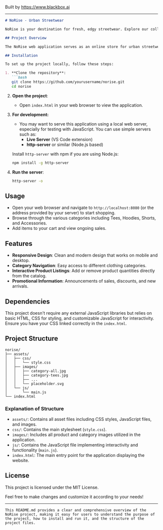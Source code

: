 
Built by https://www.blackbox.ai

---

```markdown
# NoRise - Urban Streetwear

NoRise is your destination for fresh, edgy streetwear. Explore our collection, including hoodies, tees, and more, and enjoy exclusive offers like free shipping and ongoing sales.

## Project Overview

The NoRise web application serves as an online store for urban streetwear fashion. This project includes visually appealing layouts, product showcases, and interactive navigation, making it easy for users to browse through various collections and make purchases.

## Installation

To set up the project locally, follow these steps:

1. **Clone the repository**:
   ```bash
   git clone https://github.com/yourusername/norise.git
   cd norise
   ```

2. **Open the project**:
   - Open `index.html` in your web browser to view the application.

3. **For development:**
   - You may want to serve this application using a local web server, especially for testing with JavaScript. You can use simple servers such as:
     - **Live Server** (VS Code extension)
     - **http-server** or similar (Node.js based)
   
   Install `http-server` with npm if you are using Node.js:
   ```bash
   npm install -g http-server
   ```

4. **Run the server**:
   ```bash
   http-server -o
   ```

## Usage

- Open your web browser and navigate to `http://localhost:8080` (or the address provided by your server) to start shopping.
- Browse through the various categories including Tees, Hoodies, Shorts, and Accessories.
- Add items to your cart and view ongoing sales.

## Features

- **Responsive Design**: Clean and modern design that works on mobile and desktop.
- **Category Navigation**: Easy access to different clothing categories.
- **Interactive Product Listings**: Add or remove product quantities directly from the catalog.
- **Promotional Information**: Announcements of sales, discounts, and new arrivals.

## Dependencies

This project doesn't require any external JavaScript libraries but relies on basic HTML, CSS for styling, and customizable JavaScript for interactivity. Ensure you have your CSS linked correctly in the `index.html`.

## Project Structure

```
norise/
├── assets/
│   ├── css/
│   │   └── style.css
│   ├── images/
│   │   ├── category-all.jpg
│   │   ├── category-tees.jpg
│   │   ├── ...
│   │   └── placeholder.svg
│   └── js/
│       └── main.js
└── index.html
```

### Explanation of Structure

- `assets/`: Contains all asset files including CSS styles, JavaScript files, and images.
- `css/`: Contains the main stylesheet (`style.css`).
- `images/`: Includes all product and category images utilized in the application.
- `js/`: Contains the JavaScript file implementing interactivity and functionality (`main.js`).
- `index.html`: The main entry point for the application displaying the website.

## License

This project is licensed under the MIT License. 

Feel free to make changes and customize it according to your needs!

---
```
This README.md provides a clear and comprehensive overview of the NoRise project, making it easy for users to understand the purpose of the project, how to install and run it, and the structure of the project files.